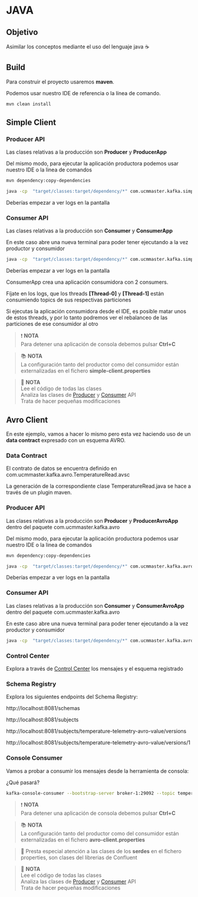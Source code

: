 # JAVA 

## Objetivo

Asimilar los conceptos mediante el uso del lenguaje java ☕️

## Build

Para construir el proyecto usaremos **maven**. 

Podemos usar nuestro IDE de referencia o la línea de comando.

```bash
mvn clean install
```

## Simple Client

### Producer API

Las clases relativas a la producción son **Producer** y **ProducerApp**

Del mismo modo, para ejecutar la aplicación productora podemos usar nuestro IDE o la linea de comandos

```bash
mvn dependency:copy-dependencies
```

```bash
java -cp  "target/classes:target/dependency/*" com.ucmmaster.kafka.simple.ProducerApp    
```

Deberías empezar a ver logs en la pantalla

### Consumer API

Las clases relativas a la producción son **Consumer** y **ConsumerApp**

En este caso abre una nueva terminal para poder tener ejecutando a la vez productor y consumidor

```bash
java -cp  "target/classes:target/dependency/*" com.ucmmaster.kafka.simple.ConsumerApp    
``` 

Deberías empezar a ver logs en la pantalla

ConsumerApp crea una aplicación consumidora con 2 consumers.

Fíjate en los logs, que los threads **[Thread-0]** y **[Thread-1]** están consumiendo topics de sus respectivas particiones

Si ejecutas la aplicación consumidora desde el IDE, es posible matar unos de estos threads, y por lo tanto podremos ver el rebalanceo de las particiones de ese consumidor al otro

> ❗️ **NOTA**<br/>Para detener una aplicación de consola debemos pulsar **Ctrl+C**
 
> 📚 **NOTA**<br/>La configuración tanto del productor como del consumidor están externalizadas en el fichero **simple-client.properties**

> 💊 **NOTA**<br/>Lee el código de todas las clases<br/>Analiza las clases de [Producer](https://kafka.apache.org/39/javadoc/index.html?org/apache/kafka/clients/producer/KafkaProducer.html) y [Consumer](https://kafka.apache.org/39/javadoc/index.html?org/apache/kafka/clients/consumer/KafkaConsumer.html) API <br/> Trata de hacer pequeñas modificaciones

## Avro Client

En este ejemplo, vamos a hacer lo mismo pero esta vez haciendo uso de un **data contract** expresado con un esquema AVRO.

### Data Contract

El contrato de datos se encuentra definido en com.ucmmaster.kafka.avro.TemperatureRead.avsc

La generación de la correspondiente clase TemperatureRead.java se hace a través de un plugin maven.

### Producer API

Las clases relativas a la producción son **Producer** y **ProducerAvroApp** dentro del paquete com.ucmmaster.kafka.avro

Del mismo modo, para ejecutar la aplicación productora podemos usar nuestro IDE o la linea de comandos

```bash
mvn dependency:copy-dependencies
```

```bash
java -cp  "target/classes:target/dependency/*" com.ucmmaster.kafka.avro.ProducerAvroApp    
```

Deberías empezar a ver logs en la pantalla

### Consumer API

Las clases relativas a la producción son **Consumer** y **ConsumerAvroApp** dentro del paquete com.ucmmaster.kafka.avro

En este caso abre una nueva terminal para poder tener ejecutando a la vez productor y consumidor

```bash
java -cp  "target/classes:target/dependency/*" com.ucmmaster.kafka.avro.ConsumerAvroApp    
``` 

### Control Center

Explora a través de [Control Center](http://localhost:9021/clusters/Nk018hRAQFytWskYqtQduw/management/topics/temperature-telemetry-avro/settings) los mensajes y el esquema registrado

### Schema Registry

Explora los siguientes endpoints del Schema Registry:

http://localhost:8081/schemas

http://localhost:8081/subjects

http://localhost:8081/subjects/temperature-telemetry-avro-value/versions

http://localhost:8081/subjects/temperature-telemetry-avro-value/versions/1

### Console Consumer

Vamos a probar a consumir los mensajes desde la herramienta de consola:

¿Qué pasará?

```bash
kafka-console-consumer --bootstrap-server broker-1:29092 --topic temperature-telemetry --property print.key=true    
``` 

> ❗️ **NOTA**<br/>Para detener una aplicación de consola debemos pulsar **Ctrl+C**

> 📚 **NOTA**<br/>La configuración tanto del productor como del consumidor están externalizadas en el fichero **avro-client.properties**

> 🔎 Presta especial atención a las clases de los **serdes** en el fichero properties, son clases del librerias de Confluent

> 💊 **NOTA**<br/>Lee el código de todas las clases<br/>Analiza las clases de [Producer](https://kafka.apache.org/39/javadoc/index.html?org/apache/kafka/clients/producer/KafkaProducer.html) y [Consumer](https://kafka.apache.org/39/javadoc/index.html?org/apache/kafka/clients/consumer/KafkaConsumer.html) API <br/> Trata de hacer pequeñas modificaciones